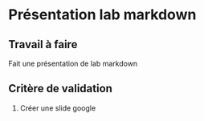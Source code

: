 # Présentation lab markdown
## Travail à faire
Fait une présentation de lab markdown

## Critère de validation
1. Créer une slide google 


